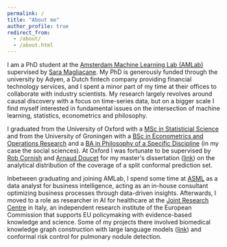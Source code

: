 ```yaml
---
permalink: /
title: "About me"
author_profile: true
redirect_from: 
  - /about/
  - /about.html
---
```

I am a PhD student at the [Amsterdam Machine Learning Lab (AMLab)](http://amlab.science.uva.nl/) supervised by [Sara Magliacane](https://saramagliacane.github.io/). My PhD is generously funded through the university by Adyen, a Dutch fintech company providing financial technology services, and I spent a minor part of my time at their offices to collaborate with industry scientists. My research largely revolves around causal discovery with a focus on time-series data, but on a bigger scale I find myself interested in fundamental issues on the intersection of machine learning, statistics, econometrics and philosophy.

I graduated from the University of Oxford with a [MSc in Statisticial Science](https://www.ox.ac.uk/admissions/graduate/courses/msc-statistical-science) and from the University of Groningen with a [BSc in Econometrics and Operations Research](https://www.rug.nl/bachelors/econometrics-and-operations-research/?lang=en) and a [BA in Philosophy of a Specific Discipline](https://www.rug.nl/bachelors/philosophy-of-a-specific-discipline/?lang=en) (in my case the social sciences). At Oxford I was fortunate to be supervised by [Rob Cornish](https://jrmcornish.github.io/) and [Arnaud Doucet](https://www.stats.ox.ac.uk/~doucet/) for my master's dissertation ([link](https://arxiv.org/pdf/2210.14735)) on the analytical distribution of the coverage of a split conformal prediction set. 

Inbetween graduating and joining AMLab, I spend some time at [ASML](https://www.asml.com/en) as a data analyst for business intelligence, acting as an in-house consultant optimizing business processes through data-driven insights. Afterwards, I moved to a role as researcher in AI for healthcare at the [Joint Research Centre](https://joint-research-centre.ec.europa.eu/index_en) in Italy, an independent research institute of the European Commission that supports EU policymaking with evidence-based knowledge and science. Some of my projects there involved biomedical knowledge graph construction with large language models ([link](https://ceur-ws.org/Vol-3747/text2kg_paper10.pdf)) and conformal risk control for pulmonary nodule detection. 
